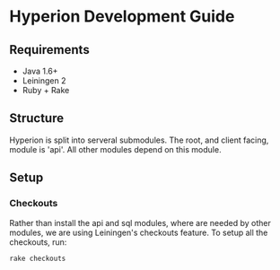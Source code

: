 # Hyperion Development Guide

## Requirements

 * Java 1.6+
 * Leiningen 2
 * Ruby + Rake

## Structure

Hyperion is split into serveral submodules.  The root, and client facing, module is 'api'.  All other modules depend on this module.

## Setup

### Checkouts

Rather than install the api and sql modules, where are needed by other modules, we are using Leiningen's checkouts feature.  To setup all the checkouts, run:

    rake checkouts


